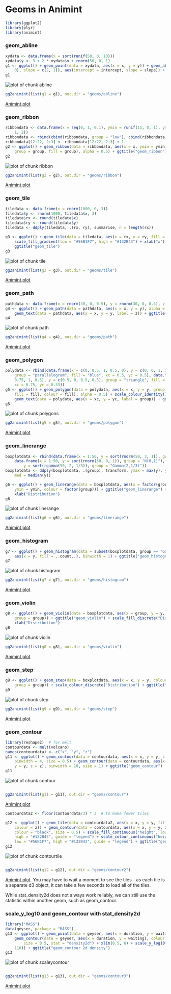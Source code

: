Geoms in Animint
========================================================


```r
library(ggplot2)
library(plyr)
library(animint)
```

### geom\_abline

```r
xydata <- data.frame(x = sort(runif(50, 0, 10)))
xydata$y <- 3 + 2 * xydata$x + rnorm(50, 0, 1)
g1 <- ggplot() + geom_point(data = xydata, aes(x = x, y = y)) + geom_abline(data = data.frame(intercept = c(3, 
    0), slope = c(2, 1)), aes(intercept = intercept, slope = slope)) + ggtitle("geom_abline")
g1
```

![plot of chunk abline](figure/abline.png) 

```r
gg2animint(list(g1 = g1), out.dir = "geoms/abline")
```

[Animint plot](geoms/abline/index.html)

### geom\_ribbon

```r
ribbondata <- data.frame(x = seq(0, 1, 0.1), ymin = runif(11, 0, 1), ymax = runif(11, 
    1, 2))
ribbondata <- rbind(cbind(ribbondata, group = "low"), cbind(ribbondata, group = "high"))
ribbondata[12:22, 2:3] <- ribbondata[12:22, 2:3] + 1
g2 <- ggplot() + geom_ribbon(data = ribbondata, aes(x = x, ymin = ymin, ymax = ymax, 
    group = group, fill = group), alpha = 0.5) + ggtitle("geom_ribbon")
g2
```

![plot of chunk ribbon](figure/ribbon.png) 

```r
gg2animint(list(g2 = g2), out.dir = "geoms/ribbon")
```

[Animint plot](geoms/ribbon/index.html)

### geom\_tile

```r
tiledata <- data.frame(x = rnorm(1000, 0, 3))
tiledata$y <- rnorm(1000, tiledata$x, 3)
tiledata$rx <- round(tiledata$x)
tiledata$ry <- round(tiledata$y)
tiledata <- ddply(tiledata, .(rx, ry), summarise, n = length(rx))

g3 <- ggplot() + geom_tile(data = tiledata, aes(x = rx, y = ry, fill = n)) + 
    scale_fill_gradient(low = "#56B1F7", high = "#132B43") + xlab("x") + ylab("y") + 
    ggtitle("geom_tile")
g3
```

![plot of chunk tile](figure/tile.png) 

```r
gg2animint(list(g3 = g3), out.dir = "geoms/tile")
```

[Animint plot](geoms/tile/index.html)

### geom\_path

```r
pathdata <- data.frame(x = rnorm(30, 0, 0.5), y = rnorm(30, 0, 0.5), z = 1:30)
g4 <- ggplot() + geom_path(data = pathdata, aes(x = x, y = y), alpha = 0.5) + 
    geom_text(data = pathdata, aes(x = x, y = y, label = z)) + ggtitle("geom_path")
g4
```

![plot of chunk path](figure/path.png) 

```r
gg2animint(list(g4 = g4), out.dir = "geoms/path")
```

[Animint plot](geoms/path/index.html)

### geom\_polygon

```r
polydata <- rbind(data.frame(x = c(0, 0.5, 1, 0.5, 0), y = c(0, 0, 1, 1, 0), 
    group = "parallelogram", fill = "blue", xc = 0.5, yc = 0.5), data.frame(x = c(0.5, 
    0.75, 1, 0.5), y = c(0.5, 0, 0.5, 0.5), group = "triangle", fill = "red", 
    xc = 0.75, yc = 0.33))
g5 <- ggplot() + geom_polygon(data = polydata, aes(x = x, y = y, group = group, 
    fill = fill, colour = fill), alpha = 0.5) + scale_colour_identity() + scale_fill_identity() + 
    geom_text(data = polydata, aes(x = xc, y = yc, label = group)) + ggtitle("geom_polygon")
g5
```

![plot of chunk polygons](figure/polygons.png) 

```r
gg2animint(list(g5 = g5), out.dir = "geoms/polygon")
```

[Animint plot](geoms/polygon/index.html)

### geom\_linerange

```r
boxplotdata <- rbind(data.frame(x = 1:50, y = sort(rnorm(50, 3, 1)), group = "N(3,1)"), 
    data.frame(x = 1:50, y = sort(rnorm(50, 0, 1)), group = "N(0,1)"), data.frame(x = 1:50, 
        y = sort(rgamma(50, 2, 1/3)), group = "Gamma(2,1/3)"))
boxplotdata <- ddply(boxplotdata, .(group), transform, ymax = max(y), ymin = min(y), 
    med = median(y))

g6 <- ggplot() + geom_linerange(data = boxplotdata, aes(x = factor(group), ymax = ymax, 
    ymin = ymin, colour = factor(group))) + ggtitle("geom_linerange") + scale_colour_discrete("Distribution") + 
    xlab("Distribution")
g6
```

![plot of chunk linerange](figure/linerange.png) 

```r
gg2animint(list(g6 = g6), out.dir = "geoms/linerange")
```

[Animint plot](geoms/linerange/index.html)

### geom\_histogram

```r
g7 <- ggplot() + geom_histogram(data = subset(boxplotdata, group == "Gamma(2,1/3)"), 
    aes(x = y, fill = ..count..), binwidth = 1) + ggtitle("geom_histogram")
g7
```

![plot of chunk histogram](figure/histogram.png) 

```r
gg2animint(list(g7 = g7), out.dir = "geoms/histogram")
```

[Animint plot](geoms/histogram/index.html)

### geom\_violin

```r
g8 <- ggplot() + geom_violin(data = boxplotdata, aes(x = group, y = y, fill = group, 
    group = group)) + ggtitle("geom_violin") + scale_fill_discrete("Distribution") + 
    xlab("Distribution")
g8
```

![plot of chunk violin](figure/violin.png) 

```r
gg2animint(list(g8 = g8), out.dir = "geoms/violin")
```

[Animint plot](geoms/violin/index.html)


### geom\_step

```r
g9 <- ggplot() + geom_step(data = boxplotdata, aes(x = x, y = y, colour = factor(group), 
    group = group)) + scale_colour_discrete("Distribution") + ggtitle("geom_step")
g9
```

![plot of chunk step](figure/step.png) 

```r
gg2animint(list(g9 = g9), out.dir = "geoms/step")
```

[Animint plot](geoms/step/index.html)


### geom\_contour

```r
library(reshape2)  # for melt
contourdata <- melt(volcano)
names(contourdata) <- c("x", "y", "z")
g11 <- ggplot() + geom_contour(data = contourdata, aes(x = x, y = y, z = z), 
    binwidth = 4, size = 0.5) + geom_contour(data = contourdata, aes(x = x, 
    y = y, z = z), binwidth = 10, size = 1) + ggtitle("geom_contour")
g11
```

![plot of chunk contour](figure/contour.png) 

```r

gg2animint(list(g11 = g11), out.dir = "geoms/contour")
```

[Animint plot](geoms/contour/index.html)


```r
contourdata2 <- floor(contourdata/3) * 3  # to make fewer tiles

g12 <- ggplot() + geom_tile(data = contourdata2, aes(x = x, y = y, fill = z, 
    colour = z)) + geom_contour(data = contourdata, aes(x = x, y = y, z = z), 
    colour = "black", size = 0.5) + scale_fill_continuous("height", low = "#56B1F7", 
    high = "#132B43", guide = "legend") + scale_colour_continuous("height", 
    low = "#56B1F7", high = "#132B43", guide = "legend") + ggtitle("geom_tile + geom_contour")
g12
```

![plot of chunk contourtile](figure/contourtile.png) 

```r

gg2animint(list(g12 = g12), out.dir = "geoms/contour2")
```

[Animint plot](geoms/contour2/index.html). You may have to wait a moment to see the tiles - as each tile is a separate d3 object, it can take a few seconds to load all of the tiles. 

While stat\_density2d does not always work reliably, we can still use the statistic within another geom, such as geom\_contour. 
### scale\_y\_log10 and geom\_contour with stat\_density2d

```r
library("MASS")
data(geyser, package = "MASS")
g13 <- ggplot() + geom_point(data = geyser, aes(x = duration, y = waiting)) + 
    geom_contour(data = geyser, aes(x = duration, y = waiting), colour = "blue", 
        size = 0.5, stat = "density2d") + xlim(0.5, 6) + scale_y_log10(limits = c(40, 
    110)) + ggtitle("geom_contour 2d density")
g13
```

![plot of chunk scaleycontour](figure/scaleycontour.png) 

```r

gg2animint(list(g13 = g13), out.dir = "geoms/contour3")
```

[Animint plot](geoms/contour3/index.html)
